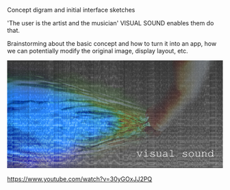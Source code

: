 Concept digram and initial interface sketches

'The user is the artist and the musician' VISUAL SOUND enables them do that. 

Brainstorming about the basic concept and how to turn it into an app, how we can potentially modify the original image, display layout, etc.


![Example Image](../project_images/cover.jpg?raw=true "Example Image")

https://www.youtube.com/watch?v=30yGOxJJ2PQ
